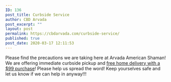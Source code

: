 ```yaml
---
ID: 136
post_title: Curbside Service
author: CBD Arvada
post_excerpt: ""
layout: post
permalink: https://cbdarvada.com/curbside-service/
published: true
post_date: 2020-03-17 12:11:53
---
```

<!-- wp:paragraph -->
<p>Please find the precautions we are taking here at Arvada American Shaman! We are offering immediate curbside pickup and <a href="https://cbdamericanshaman.com/arvada" target="_blank" rel="noreferrer noopener" aria-label="free home delivery with a $99 purchase (opens in a new tab)">free home delivery with a $99 purchase</a>! Please help us spread the word! Keep yourselves safe and let us know if we can help in anyway!!!</p>
<!-- /wp:paragraph -->

<!-- wp:image {"id":137,"sizeSlug":"large","linkDestination":"media"} -->
<figure class="wp-block-image size-large"><a href="https://cbdarvada.com/wp-content/uploads/2020/03/curbside-notice.png"><img src="https://cbdarvada.com/wp-content/uploads/2020/03/curbside-notice.png" alt="" class="wp-image-137"/></a></figure>
<!-- /wp:image -->